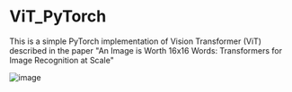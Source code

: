 # ViT_PyTorch
This is a simple PyTorch implementation of Vision Transformer (ViT) described in the paper "An Image is Worth 16x16 Words: Transformers for Image Recognition at Scale"

![image](https://user-images.githubusercontent.com/39369205/116412646-79987880-a869-11eb-9a43-7bb6b7036015.png)
